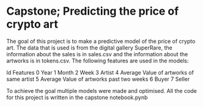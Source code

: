 # Capstone; Predicting the price of crypto art

The goal of this project is to make a predictive model of the price of crypto art. The data that is used is from the digital gallery SuperRare, the information about the sales is in sales.csv and the information about the artworks is in tokens.csv. The following features are used in the models: 

Id	Features
0	Year
1	Month
2	Week
3	Artist
4	Average Value of artworks of same artist
5	Average Value of artworks past two weeks
6	Buyer
7	Seller

To achieve the goal multiple models were made and optimised.
All the code for this project is written in the capstone notebook.pynb